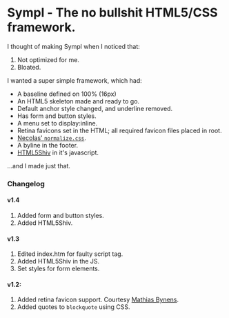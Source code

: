 # Sympl - The no bullshit HTML5/CSS framework.

I thought of making Sympl when I noticed that:

1. Not optimized for me.
2. Bloated.

I wanted a super simple framework, which had:

* A baseline defined on 100% (16px)
* An HTML5 skeleton made and ready to go.
* Default anchor style changed, and underline removed.
* Has form and button styles.
* A menu set to display:inline.
* Retina favicons set in the HTML; all required favicon files placed in root.
* [Necolas' `normalize.css`](http://necolas.github.com/normalize.css/).
* A byline in the footer.
* [HTML5Shiv](http://html5shiv.googlecode.com/) in it's javascript.

&hellip;and I made just that.

### Changelog

#### v1.4

1. Added form and button styles.
2. Added HTML5Shiv.

#### v1.3

1. Edited index.htm for faulty script tag.
2. Added HTML5Shiv in the JS.
3. Set styles for form elements.

#### v1.2:

1. Added retina favicon support. Courtesy [Mathias Bynens](http://mathiasbynens.be/notes/touch-icons).
2. Added quotes to `blockquote` using CSS.
